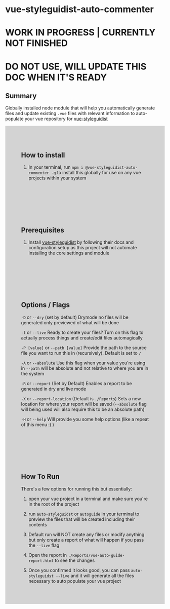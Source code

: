 # vue-styleguidist-auto-commenter

# WORK IN PROGRESS | CURRENTLY NOT FINISHED

# DO NOT USE, WILL UPDATE THIS DOC WHEN IT'S READY

## Summary
Globally installed node module that will help you automatically generate files and update existing `.vue` files with relevant information to auto-populate your vue repository for [vue-styleguidist](https://github.com/vue-styleguidist/vue-styleguidist)

<div style="background:lightgrey; padding:50px;">

## How to install 

1. In your terminal, run `npm i @vue-styleguidist-auto-commenter -g` to install this globally for use on any vue projects within your system

</div>

<div style="background:lightgrey; padding:50px;">

## Prerequisites 

1. Install [vue-styleguidist](https://github.com/vue-styleguidist/vue-styleguidist) by following their docs and configuration setup as this project will not automate installing the core settings and module

</div>

<div style="background:lightgrey; padding:50px;">

## Options / Flags 


`-D` or `--dry` (set by default) Drymode no files will be generated only previewed of what will be done

`-l` or `--live` Ready to create your files? Turn on this flag to actually process things and create/edit files automagically 

`-P [value]` or `--path [value]` Provide the path to the source file you want to run this in (recursively). Default is set to `/` 

`-A` or `--absolute` Use this flag when your value you're using in `--path` will be absolute and not relative to where you are in the system 

`-R` or `--report` (Set by Default) Enables a report to be generated in dry and live mode 

`-X` or `--report-location` (Default is `./Reports`) Sets a new location for where your report will be saved (`--absolute` flag will being used will also require this to be an absolute path)

`-H` or `--help` Will provide you some help options (like a repeat of this menu :) ) 
</div>

<div style="background:lightgrey; padding:50px;">

## How To Run 

There's a few options for running this but essentially: 

1. open your vue project in a terminal and make sure you're in the root of the project

2. run `auto-styleguidst` or `autoguide` in your terminal to preview the files that will be created including their contents

3. Default run will NOT create any files or modify anything but only create a report of what will happen if you pass the `--live` flag 

3. Open the report in `./Reports/vue-auto-guide-report.html` to see the changes

4. Once you confirmed it looks good, you can pass `auto-styleguidst --live` and it will generate all the files necessary to auto populate your vue project

</div>
